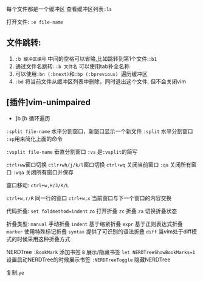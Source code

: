 每个文件都是一个缓冲区
查看缓冲区列表`:ls`

打开文件:
`:e file-name`

## 文件跳转:
1. `:b 缓冲区编号` 中间的空格可以省略,比如跳转到第1个文件:`:b1`
2. 通过文件名跳转: `:b 文件名`
可以使用tab补全名称
3. 可以使用`:bn (:bnext)`和`:bp (:bprevious) `遍历缓冲区
4. `:bd` 将当前文件从缓冲区列表中删除，同时退出这个文件, 但不会关闭vim

## [插件]vim-unimpaired
- ]b [b 循环遍历

`:split file-name` 水平分割窗口，新窗口显示一个新文件
`:split` 水平分割窗口
`:sp`用来简化上面的命令

`:vsplit file-name` 垂直分割窗口
`:vs` 是`:vsplit`的简写

`ctrl+ww`窗口切换
`ctlr+wh/j/k/l`窗口切换
`ctrl+wq` 关闭当前窗口
`:qa` 关闭所有窗口
`:wqa` 关闭所有窗口并保存

窗口移动:
`ctrl+w,H/J/K/L`

`ctrl+w,r/R` 同一行的窗口
`ctrl+w,x` 当前窗口与下一个窗口的内容交换

代码折叠:
`set foldmethod=indent`
`zo` 打开折叠
`zc` 折叠
`za` 切换折叠状态

折叠类型:
`manual` 手动折叠
`indent` 基于缩紧折叠
`expr` 基于正则表达式折叠
`marker` 使用特殊标记折叠
`syntax` 提供了可识别的语法折叠
`diff` 当vim处于diff模式的时候采用这种折叠方式

NERDTree
`:BookMark` 添加书签
`B` 展示/隐藏书签
`let NERDTreeShowBookMarks=1` 设置启动NERDTree的时候展示书签
`:NERDTreeToggle` 隐藏NERDTree

复制:`ye`
